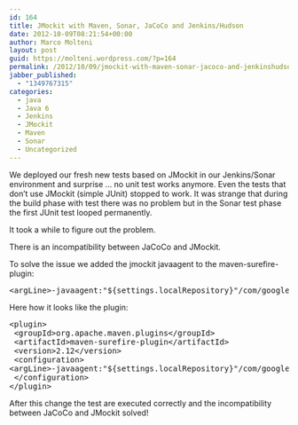 ```yaml
---
id: 164
title: JMockit with Maven, Sonar, JaCoCo and Jenkins/Hudson
date: 2012-10-09T08:21:54+00:00
author: Marco Molteni
layout: post
guid: https://molteni.wordpress.com/?p=164
permalink: /2012/10/09/jmockit-with-maven-sonar-jacoco-and-jenkinshudson/
jabber_published:
  - "1349767315"
categories:
  - java
  - Java 6
  - Jenkins
  - JMockit
  - Maven
  - Sonar
  - Uncategorized
---
```

We deployed our fresh new tests based on JMockit in our Jenkins/Sonar environment and surprise &#8230; no unit test works anymore. Even the tests that don&#8217;t use JMockit (simple JUnit) stopped to work. It was strange that during the build phase with test there was no problem but in the Sonar test phase the first JUnit test looped permanently.

It took a while to figure out the problem.

There is an incompatibility between JaCoCo and JMockit.

To solve the issue we added the jmockit javaagent to the maven-surefire-plugin:

<pre class="brush: xml; title: ; notranslate" title="">&lt;argLine&gt;-javaagent:"${settings.localRepository}"/com/googlecode/jmockit/jmockit/0.999.15/jmockit-0.999.15.jar&lt;/argLine&gt;
</pre>

Here how it looks like the plugin:

<pre class="brush: xml; title: ; notranslate" title="">&lt;plugin&gt;
 &lt;groupId&gt;org.apache.maven.plugins&lt;/groupId&gt;
 &lt;artifactId&gt;maven-surefire-plugin&lt;/artifactId&gt;
 &lt;version&gt;2.12&lt;/version&gt;
 &lt;configuration&gt;
&lt;argLine&gt;-javaagent:"${settings.localRepository}"/com/googlecode/jmockit/jmockit/0.999.15/jmockit-0.999.15.jar&lt;/argLine&gt;
 &lt;/configuration&gt;
&lt;/plugin&gt;</pre>

After this change the test are executed correctly and the incompatibility between JaCoCo and JMockit solved!